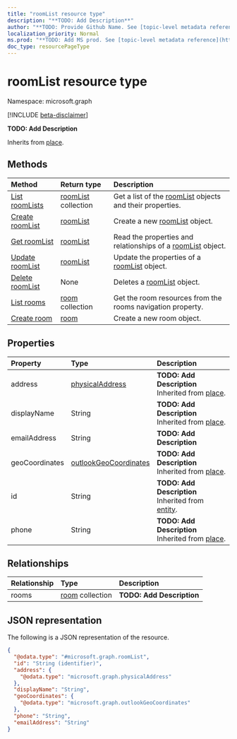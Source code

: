 ```yaml
---
title: "roomList resource type"
description: "**TODO: Add Description**"
author: "**TODO: Provide Github Name. See [topic-level metadata reference](https://msgo.azurewebsites.net/add/document/guidelines/metadata.html#topic-level-metadata)**"
localization_priority: Normal
ms.prod: "**TODO: Add MS prod. See [topic-level metadata reference](https://msgo.azurewebsites.net/add/document/guidelines/metadata.html#topic-level-metadata)**"
doc_type: resourcePageType
---
```


# roomList resource type

Namespace: microsoft.graph

[!INCLUDE [beta-disclaimer](../../includes/beta-disclaimer.md)]

**TODO: Add Description**


Inherits from [place](../resources/place.md).

## Methods
|Method|Return type|Description|
|:---|:---|:---|
|[List roomLists](../api/roomlist-list.md)|[roomList](../resources/roomlist.md) collection|Get a list of the [roomList](../resources/roomlist.md) objects and their properties.|
|[Create roomList](../api/roomlist-create.md)|[roomList](../resources/roomlist.md)|Create a new [roomList](../resources/roomlist.md) object.|
|[Get roomList](../api/roomlist-get.md)|[roomList](../resources/roomlist.md)|Read the properties and relationships of a [roomList](../resources/roomlist.md) object.|
|[Update roomList](../api/roomlist-update.md)|[roomList](../resources/roomlist.md)|Update the properties of a [roomList](../resources/roomlist.md) object.|
|[Delete roomList](../api/roomlist-delete.md)|None|Deletes a [roomList](../resources/roomlist.md) object.|
|[List rooms](../api/roomlist-list-rooms.md)|[room](../resources/room.md) collection|Get the room resources from the rooms navigation property.|
|[Create room](../api/roomlist-post-rooms.md)|[room](../resources/room.md)|Create a new room object.|

## Properties
|Property|Type|Description|
|:---|:---|:---|
|address|[physicalAddress](../resources/physicaladdress.md)|**TODO: Add Description** Inherited from [place](../resources/place.md).|
|displayName|String|**TODO: Add Description** Inherited from [place](../resources/place.md).|
|emailAddress|String|**TODO: Add Description**|
|geoCoordinates|[outlookGeoCoordinates](../resources/outlookgeocoordinates.md)|**TODO: Add Description** Inherited from [place](../resources/place.md).|
|id|String|**TODO: Add Description** Inherited from [entity](../resources/entity.md).|
|phone|String|**TODO: Add Description** Inherited from [place](../resources/place.md).|

## Relationships
|Relationship|Type|Description|
|:---|:---|:---|
|rooms|[room](../resources/room.md) collection|**TODO: Add Description**|

## JSON representation
The following is a JSON representation of the resource.
<!-- {
  "blockType": "resource",
  "keyProperty": "id",
  "@odata.type": "microsoft.graph.roomList",
  "baseType": "microsoft.graph.place",
  "openType": false
}
-->
``` json
{
  "@odata.type": "#microsoft.graph.roomList",
  "id": "String (identifier)",
  "address": {
    "@odata.type": "microsoft.graph.physicalAddress"
  },
  "displayName": "String",
  "geoCoordinates": {
    "@odata.type": "microsoft.graph.outlookGeoCoordinates"
  },
  "phone": "String",
  "emailAddress": "String"
}
```

